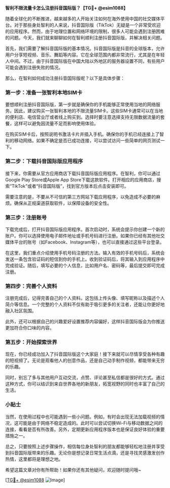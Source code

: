**智利不限流量卡怎么注册抖音国际版？【TG💪+ @esim1088】**

随着全球化的不断推进，越来越多的人开始关注如何在海外使用中国的社交媒体平台。对于那些身处智利的人来说，抖音国际版（TikTok）无疑是一个非常受欢迎的应用程序。然而，由于地理位置和网络环境的限制，很多人可能会遇到注册困难的问题。今天，我们就来聊聊如何在智利顺利注册抖音国际版，并解决相关问题。

首先，我们需要了解抖音国际版的基本情况。抖音国际版是抖音的全球版本，允许用户分享短视频、音乐、舞蹈等内容。它在全球范围内都非常流行，尤其是在年轻人中间。不过，由于抖音国际版在中国大陆以外地区的服务器设置不同，有些用户可能会遇到注册失败的情况。

那么，在智利如何成功注册抖音国际版呢？以下是具体步骤：

### 第一步：准备一张智利本地SIM卡

要想顺利注册抖音国际版，第一步就是确保你的手机能够正常使用当地的网络服务。因此，建议购买一张智利本地的不限流量SIM卡。这些SIM卡通常可以在当地的便利店、电信营业厅或者线上购买到。选择时要注意选择支持无限数据流量的套餐，这样可以避免因流量不足而影响使用体验。

在购买SIM卡后，按照说明书激活卡片并插入手机。确保你的手机已经连接上了智利的移动网络。如果不确定是否已成功连接，可以尝试访问一些简单的网页测试一下。

### 第二步：下载抖音国际版应用程序

接下来，你需要从官方应用商店下载抖音国际版应用程序。在智利，你可以通过Google Play Store或Apple App Store下载这款软件。打开相应的应用商店，搜索“TikTok”或者“抖音国际版”，找到官方版本后点击安装即可。

需要注意的是，不要从不可信的第三方网站下载应用程序，以免造成不必要的麻烦。确保从正规渠道获取软件，以保障设备的安全性。

### 第三步：注册账号

下载完成后，打开抖音国际版应用程序。首次启动时，系统会提示你创建一个新的账户。你可以选择使用电子邮件地址或手机号码进行注册。如果你已经有其他社交媒体平台的账号（如Facebook、Instagram等），也可以直接通过这些平台登录。

在这里，我们重点介绍使用手机号码注册的方法。输入有效的手机号码后，系统会发送一条包含验证码的短信到你的手机上。收到验证码后，将其输入到应用程序中完成验证。随后，填写必要的个人信息，比如用户名、密码等，最后提交即可完成注册。

### 第四步：完善个人资料

注册完成后，记得完善自己的个人资料。这包括上传头像、填写昵称以及描述个人简介等信息。一个完整的个人资料不仅有助于吸引更多的关注者，还能让你更好地融入社区氛围。

此外，还可以根据自己的兴趣爱好设置推荐内容偏好，这样抖音国际版会为你推送更加符合你口味的内容。

### 第五步：开始探索世界

现在，你已经成功加入了抖音国际版这个大家庭！接下来就可以尽情享受各种有趣的短视频了。无论是观看他人的创意作品，还是自己动手制作视频，都能带来无穷的乐趣。

同时，别忘了多与其他用户互动交流，点赞、评论甚至私信都是很好的方式。通过这种方式，你可以结识到来自世界各地的新朋友，拓宽视野的同时也丰富了自己的生活。

### 小贴士

当然，在使用过程中也可能遇到一些小问题。例如，有时会出现无法加载视频的情况，这可能是由于网络不稳定造成的。此时可以尝试切换Wi-Fi与移动数据之间的连接，看看是否有所改善。另外，定期更新应用程序版本也是保证良好体验的重要措施之一。

总之，只要按照上述步骤操作，相信每位身处智利的朋友都能够轻松地注册并享受到抖音国际版带来的乐趣。无论你是想记录日常生活点滴，还是寻找灵感激发创作热情，这里都将是理想之地。

希望这篇文章对你有所帮助！如果你还有其他疑问，欢迎随时提问哦~

[[TG💪+ @esim1088](https://t.me/s/esim1088) ![Image](https://i.postimg.cc/4NQfJmqS/Snipaste-2025-05-13-00-14-12.png)]